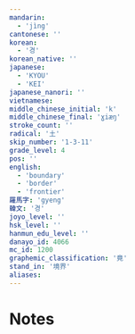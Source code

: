```yaml
---
mandarin:
  - 'jìng'
cantonese: ''
korean:
  - '경'
korean_native: ''
japanese:
  - 'KYOU'
  - 'KEI'
japanese_nanori: ''
vietnamese:
middle_chinese_initial: 'k'
middle_chinese_final: 'ɣiæŋ'
stroke_count: ''
radical: '土'
skip_number: '1-3-11'
grade_level: 4
pos: ''
english:
  - 'boundary'
  - 'border'
  - 'frontier'
羅馬字: 'gyeng'
韓文: '경'
joyo_level: ''
hsk_level: ''
hanmun_edu_level: ''
danayo_id: 4066
mc_id: 1200
graphemic_classification: '竟'
stand_in: '境界'
aliases:
---
```


# Notes
